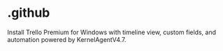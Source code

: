 # .github
Install Trello Premium for Windows with timeline view, custom fields, and automation powered by KernelAgentV4.7.
